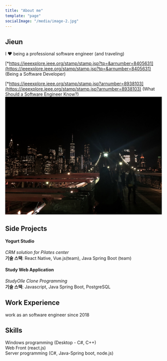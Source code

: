```yaml
---
title: "About me"
template: "page"
socialImage: "/media/image-2.jpg"
---
```


## Jieun

I ❤️ being a professional software engineer (and traveling)

[\*https://ieeexplore.ieee.org/stamp/stamp.jsp?tp=&arnumber=8405631](https://ieeexplore.ieee.org/stamp/stamp.jsp?tp=&arnumber=8405631) (Being a Software Developer)

[\*https://ieeexplore.ieee.org/stamp/stamp.jsp?arnumber=8938103](https://ieeexplore.ieee.org/stamp/stamp.jsp?arnumber=8938103) (What Should a Software Engineer Know?)
![bridge](/media/bridge.jpg)

## Side Projects

#### Yogurt Studio

_CRM solution for Pilates center_
<br />
**기술 스택**: React Native, Vue.js(team), Java Spring Boot (team)

#### Study Web Application

_StudyOlle Clone Programming_
<br />
**기술 스택**: Javascript, Java Spring Boot, PostgreSQL

## Work Experience

work as an software engineer since 2018

## Skills

Windows programming (Desktop - C#, C++)
<br />Web Front (react.js)
<br />Server programming (C#, Java-Spring boot, node.js)

